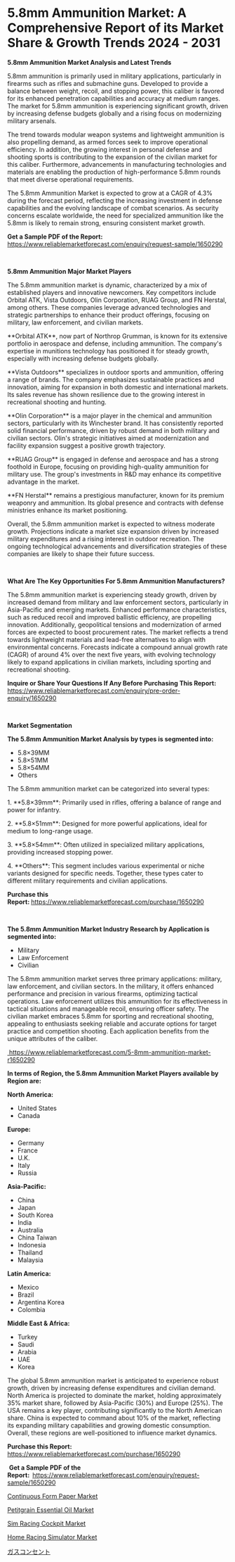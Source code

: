 <p><h1>5.8mm Ammunition Market: A Comprehensive Report of its Market Share & Growth Trends 2024 - 2031</h1></p><p><strong>5.8mm Ammunition Market Analysis and Latest Trends</strong></p>
<p><p>5.8mm ammunition is primarily used in military applications, particularly in firearms such as rifles and submachine guns. Developed to provide a balance between weight, recoil, and stopping power, this caliber is favored for its enhanced penetration capabilities and accuracy at medium ranges. The market for 5.8mm ammunition is experiencing significant growth, driven by increasing defense budgets globally and a rising focus on modernizing military arsenals.</p><p>The trend towards modular weapon systems and lightweight ammunition is also propelling demand, as armed forces seek to improve operational efficiency. In addition, the growing interest in personal defense and shooting sports is contributing to the expansion of the civilian market for this caliber. Furthermore, advancements in manufacturing technologies and materials are enabling the production of high-performance 5.8mm rounds that meet diverse operational requirements.</p><p>The 5.8mm Ammunition Market is expected to grow at a CAGR of 4.3% during the forecast period, reflecting the increasing investment in defense capabilities and the evolving landscape of combat scenarios. As security concerns escalate worldwide, the need for specialized ammunition like the 5.8mm is likely to remain strong, ensuring consistent market growth.</p></p>
<p><strong>Get a Sample PDF of the Report:&nbsp;</strong> <a href="https://www.reliablemarketforecast.com/enquiry/request-sample/1650290?utm_campaign=1082&utm_medium=2&utm_source=Github&utm_content=ia&utm_term=26092024&utm_id=58mm-ammunition">https://www.reliablemarketforecast.com/enquiry/request-sample/1650290</a></p>
<p>&nbsp;</p>
<p><strong>5.8mm Ammunition Major Market Players</strong></p>
<p><p>The 5.8mm ammunition market is dynamic, characterized by a mix of established players and innovative newcomers. Key competitors include Orbital ATK, Vista Outdoors, Olin Corporation, RUAG Group, and FN Herstal, among others. These companies leverage advanced technologies and strategic partnerships to enhance their product offerings, focusing on military, law enforcement, and civilian markets.</p><p>**Orbital ATK**, now part of Northrop Grumman, is known for its extensive portfolio in aerospace and defense, including ammunition. The company's expertise in munitions technology has positioned it for steady growth, especially with increasing defense budgets globally.</p><p>**Vista Outdoors** specializes in outdoor sports and ammunition, offering a range of brands. The company emphasizes sustainable practices and innovation, aiming for expansion in both domestic and international markets. Its sales revenue has shown resilience due to the growing interest in recreational shooting and hunting.</p><p>**Olin Corporation** is a major player in the chemical and ammunition sectors, particularly with its Winchester brand. It has consistently reported solid financial performance, driven by robust demand in both military and civilian sectors. Olin's strategic initiatives aimed at modernization and facility expansion suggest a positive growth trajectory.</p><p>**RUAG Group** is engaged in defense and aerospace and has a strong foothold in Europe, focusing on providing high-quality ammunition for military use. The group's investments in R&D may enhance its competitive advantage in the market.</p><p>**FN Herstal** remains a prestigious manufacturer, known for its premium weaponry and ammunition. Its global presence and contracts with defense ministries enhance its market positioning.</p><p>Overall, the 5.8mm ammunition market is expected to witness moderate growth. Projections indicate a market size expansion driven by increased military expenditures and a rising interest in outdoor recreation. The ongoing technological advancements and diversification strategies of these companies are likely to shape their future success.</p></p>
<p>&nbsp;</p>
<p><strong>What Are The Key Opportunities For 5.8mm Ammunition Manufacturers?</strong></p>
<p><p>The 5.8mm ammunition market is experiencing steady growth, driven by increased demand from military and law enforcement sectors, particularly in Asia-Pacific and emerging markets. Enhanced performance characteristics, such as reduced recoil and improved ballistic efficiency, are propelling innovation. Additionally, geopolitical tensions and modernization of armed forces are expected to boost procurement rates. The market reflects a trend towards lightweight materials and lead-free alternatives to align with environmental concerns. Forecasts indicate a compound annual growth rate (CAGR) of around 4% over the next five years, with evolving technology likely to expand applications in civilian markets, including sporting and recreational shooting.</p></p>
<p><strong>Inquire or Share Your Questions If Any Before Purchasing This Report:</strong> <a href="https://www.reliablemarketforecast.com/enquiry/pre-order-enquiry/1650290?utm_campaign=1082&utm_medium=2&utm_source=Github&utm_content=ia&utm_term=26092024&utm_id=58mm-ammunition">https://www.reliablemarketforecast.com/enquiry/pre-order-enquiry/1650290</a></p>
<p>&nbsp;</p>
<p><strong>Market Segmentation</strong></p>
<p><strong>The 5.8mm Ammunition Market Analysis by types is segmented into:</strong></p>
<p><ul><li>5.8×39MM</li><li>5.8×51MM</li><li>5.8×54MM</li><li>Others</li></ul></p>
<p><p>The 5.8mm ammunition market can be categorized into several types: </p><p>1. **5.8×39mm**: Primarily used in rifles, offering a balance of range and power for infantry.  </p><p>2. **5.8×51mm**: Designed for more powerful applications, ideal for medium to long-range usage.  </p><p>3. **5.8×54mm**: Often utilized in specialized military applications, providing increased stopping power.  </p><p>4. **Others**: This segment includes various experimental or niche variants designed for specific needs. Together, these types cater to different military requirements and civilian applications.</p></p>
<p><strong>Purchase this Report:&nbsp;</strong><a href="https://www.reliablemarketforecast.com/purchase/1650290?utm_campaign=1082&utm_medium=2&utm_source=Github&utm_content=ia&utm_term=26092024&utm_id=58mm-ammunition">https://www.reliablemarketforecast.com/purchase/1650290</a></p>
<p>&nbsp;</p>
<p><strong>The 5.8mm Ammunition Market Industry Research by Application is segmented into:</strong></p>
<p><ul><li>Military</li><li>Law Enforcement</li><li>Civilian</li></ul></p>
<p><p>The 5.8mm ammunition market serves three primary applications: military, law enforcement, and civilian sectors. In the military, it offers enhanced performance and precision in various firearms, optimizing tactical operations. Law enforcement utilizes this ammunition for its effectiveness in tactical situations and manageable recoil, ensuring officer safety. The civilian market embraces 5.8mm for sporting and recreational shooting, appealing to enthusiasts seeking reliable and accurate options for target practice and competition shooting. Each application benefits from the unique attributes of the caliber.</p></p>
<p><a href="https://www.reliablemarketforecast.com/5-8mm-ammunition-market-r1650290?utm_campaign=1082&utm_medium=2&utm_source=Github&utm_content=ia&utm_term=26092024&utm_id=58mm-ammunition">&nbsp;https://www.reliablemarketforecast.com/5-8mm-ammunition-market-r1650290</a></p>
<p><strong>In terms of Region, the 5.8mm Ammunition Market Players available by Region are:</strong></p>
<p>
    <p> <strong> North America: </strong>
        <ul>
            <li>United States</li>
            <li>Canada</li>
        </ul>
        </p> 
    <p> <strong> Europe: </strong>
        <ul>
            <li>Germany</li>
            <li>France</li>
            <li>U.K.</li>
            <li>Italy</li>
            <li>Russia</li>
        </ul>
        </p> 
    <p> <strong> Asia-Pacific: </strong>
        <ul>
            <li>China</li>
            <li>Japan</li>
            <li>South Korea</li>
            <li>India</li>
            <li>Australia</li>
            <li>China Taiwan</li>
            <li>Indonesia</li>
            <li>Thailand</li>
            <li>Malaysia</li>
        </ul>
        </p> 
    <p> <strong> Latin America: </strong>
        <ul>
            <li>Mexico</li>
            <li>Brazil</li>
            <li>Argentina Korea</li>
            <li>Colombia</li>
        </ul>
        </p> 
    <p> <strong> Middle East & Africa: </strong>
        <ul>
            <li>Turkey</li>
            <li>Saudi</li>
            <li>Arabia</li>
            <li>UAE</li>
            <li>Korea</li>
        </ul>
    </p>
    </p>
<p><p>The global 5.8mm ammunition market is anticipated to experience robust growth, driven by increasing defense expenditures and civilian demand. North America is projected to dominate the market, holding approximately 35% market share, followed by Asia-Pacific (30%) and Europe (25%). The USA remains a key player, contributing significantly to the North American share. China is expected to command about 10% of the market, reflecting its expanding military capabilities and growing domestic consumption. Overall, these regions are well-positioned to influence market dynamics.</p></p>
<p><strong>Purchase this Report: </strong><a href="https://www.reliablemarketforecast.com/purchase/1650290?utm_campaign=1082&utm_medium=2&utm_source=Github&utm_content=ia&utm_term=26092024&utm_id=58mm-ammunition">https://www.reliablemarketforecast.com/purchase/1650290</a></p>
<p>&nbsp;<strong>Get a Sample PDF of the Report:&nbsp;&nbsp;</strong><a href="https://www.reliablemarketforecast.com/enquiry/request-sample/1650290?utm_campaign=1082&utm_medium=2&utm_source=Github&utm_content=ia&utm_term=26092024&utm_id=58mm-ammunition">https://www.reliablemarketforecast.com/enquiry/request-sample/1650290</a></p>
<p><strong></strong></p>
<p><p><a href="https://issuu.com/reportprime-2/docs/continuous-form-paper-market-size-2_5505f71df471ec?utm_campaign=1082&utm_medium=2&utm_source=Github&utm_content=ia&utm_term=26092024&utm_id=58mm-ammunition">Continuous Form Paper Market</a></p><p><a href="https://issuu.com/reportprime-2/docs/petitgrain-essential-oil-market-siz_22bbd94f4d241b?utm_campaign=1082&utm_medium=2&utm_source=Github&utm_content=ia&utm_term=26092024&utm_id=58mm-ammunition">Petitgrain Essential Oil Market</a></p><p><a href="https://www.linkedin.com/pulse/global-sim-racing-cockpit-market-size-trends-analysis-regional-llsjf?trackingId=sGqHq%2BFiQzG2OVI2Yt3%2FUA%3D%3D&utm_campaign=1082&utm_medium=2&utm_source=Github&utm_content=ia&utm_term=26092024&utm_id=58mm-ammunition">Sim Racing Cockpit Market</a></p><p><a href="https://www.linkedin.com/pulse/home-racing-simulator-market-global-regional-analysis-focus-aeaqf?trackingId=AaQzAF0%2BTX6%2BOgDd0jLL6A%3D%3D&utm_campaign=1082&utm_medium=2&utm_source=Github&utm_content=ia&utm_term=26092024&utm_id=58mm-ammunition">Home Racing Simulator Market</a></p><p><a href="https://github.com/lababdou/Market-Research-Report-List-6/blob/main/328815815414.md?utm_campaign=1082&utm_medium=2&utm_source=Github&utm_content=ia&utm_term=26092024&utm_id=58mm-ammunition">ガスコンセント</a></p></p>